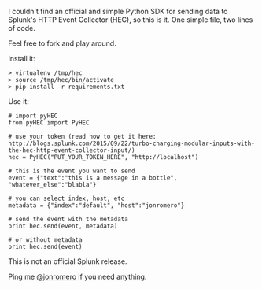 I couldn't find an official and simple Python SDK for sending data to Splunk's HTTP Event Collector (HEC), so this is it. One simple file, two lines of code.

Feel free to fork and play around.

Install it:

    > virtualenv /tmp/hec
    > source /tmp/hec/bin/activate
    > pip install -r requirements.txt

Use it:
    
    # import pyHEC
    from pyHEC import PyHEC

    # use your token (read how to get it here: http://blogs.splunk.com/2015/09/22/turbo-charging-modular-inputs-with-the-hec-http-event-collector-input/)
    hec = PyHEC("PUT_YOUR_TOKEN_HERE", "http://localhost")
    
    # this is the event you want to send    
    event = {"text":"this is a message in a bottle", "whatever_else":"blabla"}

    # you can select index, host, etc
    metadata = {"index":"default", "host":"jonromero"}

    # send the event with the metadata
    print hec.send(event, metadata)

    # or without metadata
    print hec.send(event)
    


This is not an official Splunk release.

Ping me [@jonromero](http://twitter.com/jonromero) if you need anything.